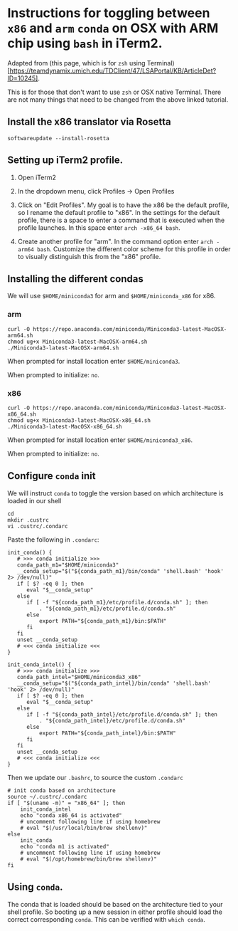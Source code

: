 # Instructions for toggling between `x86` and `arm` `conda` on OSX with ARM chip using `bash` in iTerm2.

Adapted from (this page, which is for `zsh` using Terminal)[https://teamdynamix.umich.edu/TDClient/47/LSAPortal/KB/ArticleDet?ID=10245]. 

This is for those that don't want to use `zsh` or OSX native Terminal. There are not many things that need to be changed from the above linked tutorial.


## Install the x86 translator via Rosetta
```
softwareupdate --install-rosetta
```

## Setting up iTerm2 profile.

1. Open iTerm2

2. In the dropdown menu, click Profiles -> Open Profiles

3. Click on "Edit Profiles". My goal is to have the x86 be the default profile, so I rename the default profile to "x86". In the settings for the default profile, there is a space to enter a command that is executed when the profile launches. In this space enter `arch -x86_64 bash`.

4. Create another profile for "arm". In the command option enter `arch -arm64 bash`. Customize the  different color scheme for this profile in order to visually distinguish this from the "x86" profile. 


## Installing the different condas

We will use `$HOME/miniconda3` for arm and `$HOME/miniconda_x86` for x86.

### arm

```
curl -O https://repo.anaconda.com/miniconda/Miniconda3-latest-MacOSX-arm64.sh
chmod ug+x Miniconda3-latest-MacOSX-arm64.sh
./Miniconda3-latest-MacOSX-arm64.sh
```
When prompted for install location enter `$HOME/miniconda3`.

When prompted to initialize: `no`.

### x86 

```
curl -O https://repo.anaconda.com/miniconda/Miniconda3-latest-MacOSX-x86_64.sh
chmod ug+x Miniconda3-latest-MacOSX-x86_64.sh
./Miniconda3-latest-MacOSX-x86_64.sh
```
When prompted for install location enter `$HOME/miniconda3_x86`.

When prompted to initialize: `no`.

## Configure `conda` init

We will instruct `conda` to toggle the version based on which architecture is loaded in our shell

```
cd
mkdir .custrc
vi .custrc/.condarc
```

Paste the following in `.condarc`:


```
init_conda() {
   # >>> conda initialize >>>
   conda_path_m1="$HOME/miniconda3"
   __conda_setup="$("${conda_path_m1}/bin/conda" 'shell.bash' 'hook' 2> /dev/null)"
   if [ $? -eq 0 ]; then
      eval "$__conda_setup"
   else
      if [ -f "${conda_path_m1}/etc/profile.d/conda.sh" ]; then
          . "${conda_path_m1}/etc/profile.d/conda.sh"
      else
          export PATH="${conda_path_m1}/bin:$PATH"
      fi
   fi
   unset __conda_setup
   # <<< conda initialize <<<
}

init_conda_intel() {
   # >>> conda initialize >>>
   conda_path_intel="$HOME/miniconda3_x86"
   __conda_setup="$("${conda_path_intel}/bin/conda" 'shell.bash' 'hook' 2> /dev/null)"
   if [ $? -eq 0 ]; then
      eval "$__conda_setup"
   else
      if [ -f "${conda_path_intel}/etc/profile.d/conda.sh" ]; then
          . "${conda_path_intel}/etc/profile.d/conda.sh"
      else
          export PATH="${conda_path_intel}/bin:$PATH"
      fi
   fi
   unset __conda_setup
   # <<< conda initialize <<<
}

```




Then we update our `.bashrc`, to source the custom `.condarc`



```
# init conda based on architecture
source ~/.custrc/.condarc
if [ "$(uname -m)" = "x86_64" ]; then
    init_conda_intel
    echo "conda x86_64 is activated"
    # uncomment following line if using homebrew
    # eval "$(/usr/local/bin/brew shellenv)"
else
    init_conda
    echo "conda m1 is activated"
    # uncomment following line if using homebrew
    # eval "$(/opt/homebrew/bin/brew shellenv)"
fi

```


## Using `conda`.

The conda that is loaded should be based on the architecture tied to your shell profile. So booting up a new session in either profile should load the correct corresponding `conda`. This can be verified with `which conda`.




